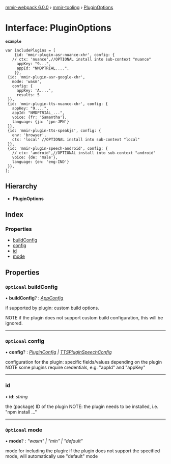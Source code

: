 [mmir-webpack 6.0.0](../README.md) › [mmir-tooling](../modules/mmir_tooling.md) › [PluginOptions](mmir_tooling.pluginoptions.md)

# Interface: PluginOptions

**`example`** 
```
var includePlugins = [
	{id: 'mmir-plugin-asr-nuance-xhr', config: {
   // ctx: 'nuance',//OPTIONAL install into sub-context "nuance"
     appKey: "9...",
     appId: "NMDPTRIAL....",
	}},
 {id: 'mmir-plugin-asr-google-xhr',
   mode: 'wasm',
   config: {
     appKey: 'A....',
     results: 5
 }},
 {id: 'mmir-plugin-tts-nuance-xhr', config: {
   appKey: "9....",
   appId: "NMDPTRIAL_...",
   voice: {fr: 'Samantha'},
   language: {ja: 'jpn-JPN'}
 }},
 {id: 'mmir-plugin-tts-speakjs', config: {
   env: 'browser',
   ctx: 'local' //OPTIONAL install into sub-context "local"
 }},
 {id: 'mmir-plugin-speech-android', config: {
   // ctx: 'android',//OPTIONAL install into sub-context "android"
   voice: {de: 'male'},
   language: {en: 'eng-IND'}
 }},
];
```

## Hierarchy

* **PluginOptions**

## Index

### Properties

* [buildConfig](mmir_tooling.pluginoptions.md#optional-buildconfig)
* [config](mmir_tooling.pluginoptions.md#optional-config)
* [id](mmir_tooling.pluginoptions.md#id)
* [mode](mmir_tooling.pluginoptions.md#optional-mode)

## Properties

### `Optional` buildConfig

• **buildConfig**? : *[AppConfig](mmir_tooling.appconfig.md)*

if supported by plugin:
custom build options.

NOTE if the plugin does not support custom build configuration, this
     will be ignored.

___

### `Optional` config

• **config**? : *[PluginConfig](../modules/mmir_tooling.md#pluginconfig) | [TTSPluginSpeechConfig](mmir_tooling.ttspluginspeechconfig.md)*

configuration for the plugin: specific fields/values depending on the plugin
NOTE some plugins require credentials, e.g. "appId" and "appKey"

___

###  id

• **id**: *string*

the (package) ID of the plugin
NOTE: the plugin needs to be installed, i.e. "npm install ..."

___

### `Optional` mode

• **mode**? : *"wasm" | "min" | "default"*

mode for including the plugin: if the plugin does not support the specified mode, will automatically use "default" mode
